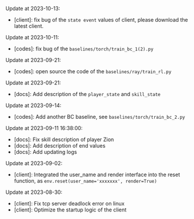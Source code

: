 Update at $\text{2023-10-13}$:

* [client]: fix bug of the `state event` values of client, please download the latest client.

Update at $\text{2023-10-11}$:
* [codes]: fix bug of the  `baselines/torch/train_bc_1(2).py`

Update at $\text{2023-09-21}$:
* [codes]: open source the code of the `baselines/ray/train_rl.py`
  
Update at $\text{2023-09-21}$:
* [docs]: Add description of the `player_state` and `skill_state`
  
Update at $\text{2023-09-14}$:
* [codes]: Add another BC baseline, see `baselines/torch/train_bc_2.py`

Update at $\text{2023-09-11 16:38:00}$:
* [docs]: Fix skill description of player Zion
* [docs]: Add description of end values
* [docs]: Add updating logs

Update at $\text{2023-09-02}$:

* [client]: Integrated the user_name and render interface into the reset function, as `env.reset(user_name='xxxxxxx', render=True)`

Update at $\text{2023-08-30}$:
* [client]: Fix tcp server deadlock error on linux
* [client]: Optimize the startup logic of the client

